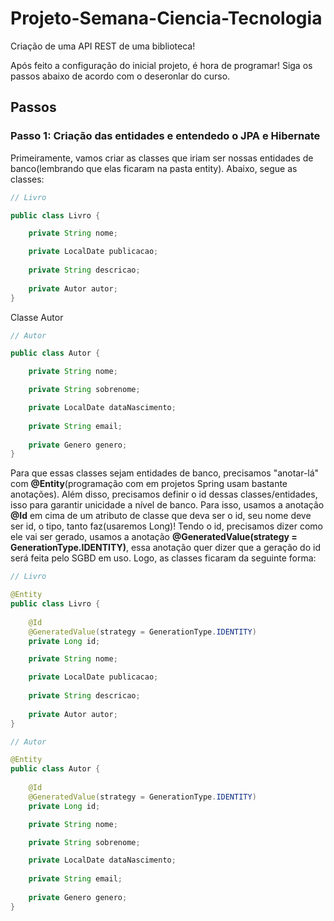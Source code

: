 # Projeto-Semana-Ciencia-Tecnologia

Criação de uma API REST de uma biblioteca!

Após feito a configuração do inicial projeto, é hora de programar! Siga os passos abaixo de acordo com o deseronlar do curso. 

## Passos

### Passo 1: Criação das entidades e entendedo o JPA e Hibernate

Primeiramente, vamos criar as classes que iriam ser nossas entidades de banco(lembrando que elas ficaram na pasta entity). Abaixo, segue as classes:

```java
// Livro

public class Livro {

    private String nome;

    private LocalDate publicacao;
    
    private String descricao;
    
    private Autor autor;
}
```

Classe Autor

```java
// Autor

public class Autor {

    private String nome;

    private String sobrenome;

    private LocalDate dataNascimento;
    
    private String email;
    
    private Genero genero;
}
```

Para que essas classes sejam entidades de banco, precisamos "anotar-lá" com __@Entity__(programação com em projetos Spring usam bastante anotações). Além disso, precisamos definir o id dessas classes/entidades, isso para garantir unicidade a nível de banco. Para isso, usamos a anotação __@Id__ em cima de um atributo de classe que deva ser o id, seu nome deve ser id, o tipo, tanto faz(usaremos Long)! Tendo o id, precisamos dizer como ele vai ser gerado, usamos a anotação __@GeneratedValue(strategy = GenerationType.IDENTITY)__, essa anotação quer dizer que a geração do id será feita pelo SGBD em uso. Logo, as classes ficaram da seguinte forma:

```java
// Livro

@Entity
public class Livro {
    
    @Id 
    @GeneratedValue(strategy = GenerationType.IDENTITY)
    private Long id;

    private String nome;

    private LocalDate publicacao;
    
    private String descricao;
    
    private Autor autor;
}
```

```java
// Autor

@Entity
public class Autor {
    
    @Id
    @GeneratedValue(strategy = GenerationType.IDENTITY)
    private Long id;

    private String nome;

    private String sobrenome;

    private LocalDate dataNascimento;
    
    private String email;
    
    private Genero genero;
}
```


